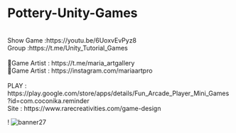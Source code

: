 # Pottery-Unity-Games
<br />
Show Game :https://youtu.be/6UoxvEvPyz8<br />
Group :https://t.me/Unity_Tutorial_Games<br /><br />
🎨Game Artist : https://t.me/maria_artgallery<br />
🎨Game Artist : https://instagram.com/mariaartpro <br /><br />
PLAY : https://play.google.com/store/apps/details/Fun_Arcade_Player_Mini_Games?id=com.coconika.reminder<br />
Site : https://www.rarecreativities.com/game-design <br />

!
![banner27](https://user-images.githubusercontent.com/83016119/221118896-6e28e499-2c46-4711-847e-9cdbf911f0b9.png)
